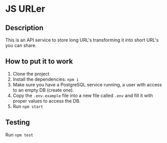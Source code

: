 # JS URLer

## Description
This is an API service to store long URL's transforming it into short URL's you can share.

## How to put it to work

1. Clone the project
2. Install the dependencies: `npm i`
3. Make sure you have a PostgreSQL service running, a user with access to an empty DB (create one).
4. Copy the `.env.example` file into a new file called `.env` and fill it with proper values to access the DB.
4. Run `npm start`

## Testing
Run `npm test`